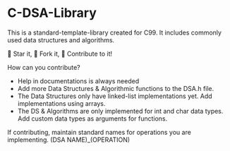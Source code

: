 # C-DSA-Library
This is a standard-template-library created for C99. It includes commonly used data structures and algorithms. 

🌟 Star it, 🍴 Fork it, 🤝 Contribute to it!

How can you contribute?
 - Help in documentations is always needed
 - Add more Data Structures & Algorithmic functions to the DSA.h file. 
 - The Data Structures only have linked-list implementations yet. Add implementations using arrays.
 - The DS & Algorithms are only implemented for int and char data types. Add custom data types as arguments for functions.
 
If contributing, maintain standard names for operations you are implementing. (DSA NAME)_(OPERATION)
